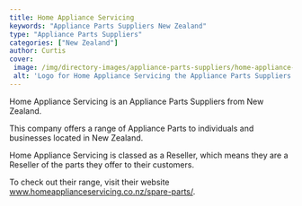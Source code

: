 ```yaml
---
title: Home Appliance Servicing
keywords: "Appliance Parts Suppliers New Zealand"
type: "Appliance Parts Suppliers"
categories: ["New Zealand"]
author: Curtis
cover: 
 image: /img/directory-images/appliance-parts-suppliers/home-appliance-servicing.webp
 alt: 'Logo for Home Appliance Servicing the Appliance Parts Suppliers from New Zealand'
---
```


Home Appliance Servicing is an Appliance Parts Suppliers from New Zealand.

This company offers a range of Appliance Parts to individuals and businesses located in New Zealand.

Home Appliance Servicing is classed as a Reseller, which means they are a Reseller of the parts they offer to their customers.

To check out their range, visit their website www.homeapplianceservicing.co.nz/spare-parts/.
